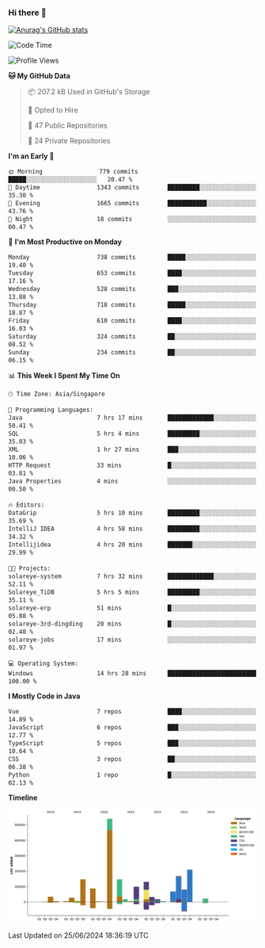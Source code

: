 ### Hi there 👋

[![Anurag's GitHub stats](https://github-readme-stats.vercel.app/api?username=xiumu2017&show_icons=true&theme=radical)](https://github.com/anuraghazra/github-readme-stats)

<!--
**xiumu2017/xiumu2017** is a ✨ _special_ ✨ repository because its `README.md` (this file) appears on your GitHub profile.

Here are some ideas to get you started:

- 🔭 I’m currently working on ...
- 🌱 I’m currently learning ...
- 👯 I’m looking to collaborate on ...
- 🤔 I’m looking for help with ...
- 💬 Ask me about ...
- 📫 How to reach me: ...
- 😄 Pronouns: ...
- ⚡ Fun fact: ...
-->

<!--START_SECTION:waka-->
![Code Time](http://img.shields.io/badge/Code%20Time-2%2C173%20hrs-blue)

![Profile Views](http://img.shields.io/badge/Profile%20Views-0-blue)

**🐱 My GitHub Data** 

> 📦 207.2 kB Used in GitHub's Storage 
 > 
> 💼 Opted to Hire
 > 
> 📜 47 Public Repositories 
 > 
> 🔑 24 Private Repositories 
 > 
**I'm an Early 🐤** 

```text
🌞 Morning                779 commits         █████░░░░░░░░░░░░░░░░░░░░   20.47 % 
🌆 Daytime                1343 commits        █████████░░░░░░░░░░░░░░░░   35.30 % 
🌃 Evening                1665 commits        ███████████░░░░░░░░░░░░░░   43.76 % 
🌙 Night                  18 commits          ░░░░░░░░░░░░░░░░░░░░░░░░░   00.47 % 
```
📅 **I'm Most Productive on Monday** 

```text
Monday                   738 commits         █████░░░░░░░░░░░░░░░░░░░░   19.40 % 
Tuesday                  653 commits         ████░░░░░░░░░░░░░░░░░░░░░   17.16 % 
Wednesday                528 commits         ███░░░░░░░░░░░░░░░░░░░░░░   13.88 % 
Thursday                 718 commits         █████░░░░░░░░░░░░░░░░░░░░   18.87 % 
Friday                   610 commits         ████░░░░░░░░░░░░░░░░░░░░░   16.03 % 
Saturday                 324 commits         ██░░░░░░░░░░░░░░░░░░░░░░░   08.52 % 
Sunday                   234 commits         ██░░░░░░░░░░░░░░░░░░░░░░░   06.15 % 
```


📊 **This Week I Spent My Time On** 

```text
🕑︎ Time Zone: Asia/Singapore

💬 Programming Languages: 
Java                     7 hrs 17 mins       █████████████░░░░░░░░░░░░   50.41 % 
SQL                      5 hrs 4 mins        █████████░░░░░░░░░░░░░░░░   35.03 % 
XML                      1 hr 27 mins        ███░░░░░░░░░░░░░░░░░░░░░░   10.06 % 
HTTP Request             33 mins             █░░░░░░░░░░░░░░░░░░░░░░░░   03.81 % 
Java Properties          4 mins              ░░░░░░░░░░░░░░░░░░░░░░░░░   00.50 % 

🔥 Editors: 
DataGrip                 5 hrs 10 mins       █████████░░░░░░░░░░░░░░░░   35.69 % 
IntelliJ IDEA            4 hrs 58 mins       █████████░░░░░░░░░░░░░░░░   34.32 % 
Intellijidea             4 hrs 20 mins       ███████░░░░░░░░░░░░░░░░░░   29.99 % 

🐱‍💻 Projects: 
solareye-system          7 hrs 32 mins       █████████████░░░░░░░░░░░░   52.11 % 
Solareye_TiDB            5 hrs 5 mins        █████████░░░░░░░░░░░░░░░░   35.11 % 
solareye-erp             51 mins             █░░░░░░░░░░░░░░░░░░░░░░░░   05.88 % 
solareye-3rd-dingding    20 mins             █░░░░░░░░░░░░░░░░░░░░░░░░   02.40 % 
solareye-jobs            17 mins             ░░░░░░░░░░░░░░░░░░░░░░░░░   01.97 % 

💻 Operating System: 
Windows                  14 hrs 28 mins      █████████████████████████   100.00 % 
```

**I Mostly Code in Java** 

```text
Vue                      7 repos             ████░░░░░░░░░░░░░░░░░░░░░   14.89 % 
JavaScript               6 repos             ███░░░░░░░░░░░░░░░░░░░░░░   12.77 % 
TypeScript               5 repos             ███░░░░░░░░░░░░░░░░░░░░░░   10.64 % 
CSS                      3 repos             ██░░░░░░░░░░░░░░░░░░░░░░░   06.38 % 
Python                   1 repo              █░░░░░░░░░░░░░░░░░░░░░░░░   02.13 % 
```



**Timeline**

![Lines of Code chart](https://raw.githubusercontent.com/xiumu2017/xiumu2017/main/assets/bar_graph.png)


 Last Updated on 25/06/2024 18:36:19 UTC
<!--END_SECTION:waka-->
